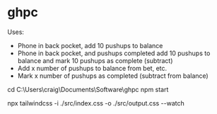 # ghpc

Uses:
- Phone in back pocket, add 10 pushups to balance
- Phone in back pocket, and pushups completed add 10 pushups to balance and mark 10 pushups as complete (subtract)
- Add x number of pushups to balance from bet, etc.
- Mark x number of pushups as completed (subtract from balance)

cd C:\Users\craig\Documents\Software\ghpc
npm start

npx tailwindcss -i ./src/index.css -o ./src/output.css --watch